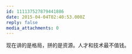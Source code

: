 ```yaml
---
id: 111137527879441886
date: 2015-04-04T02:40:53.000Z
reply: false
media_attachments: 0
---
```


现在讲的是格局，拼的是资源。人才和技术最不值钱。


